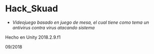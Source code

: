 # Hack_Skuad

* *Videojuego basado en juego de mesa, el cual tiene como tema un antivirus contra virus atacando sistema*

Hecho en Unity 2018.2.9.f1

09/2018
